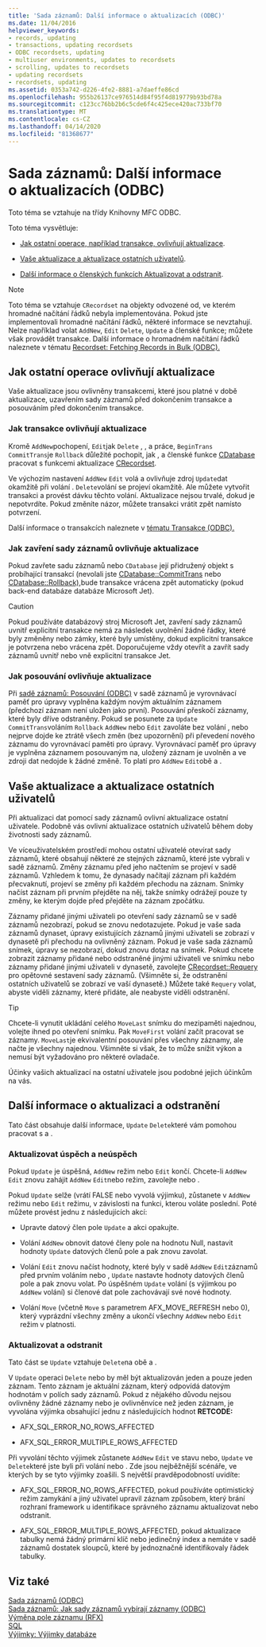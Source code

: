 ```yaml
---
title: 'Sada záznamů: Další informace o aktualizacích (ODBC)'
ms.date: 11/04/2016
helpviewer_keywords:
- records, updating
- transactions, updating recordsets
- ODBC recordsets, updating
- multiuser environments, updates to recordsets
- scrolling, updates to recordsets
- updating recordsets
- recordsets, updating
ms.assetid: 0353a742-d226-4fe2-8881-a7daeffe86cd
ms.openlocfilehash: 955b26137ce976514d84f95f4d819779b93bd78a
ms.sourcegitcommit: c123cc76bb2b6c5cde6f4c425ece420ac733bf70
ms.translationtype: MT
ms.contentlocale: cs-CZ
ms.lasthandoff: 04/14/2020
ms.locfileid: "81368677"
---
```

# <a name="recordset-more-about-updates-odbc"></a>Sada záznamů: Další informace o aktualizacích (ODBC)

Toto téma se vztahuje na třídy Knihovny MFC ODBC.

Toto téma vysvětluje:

- [Jak ostatní operace, například transakce, ovlivňují aktualizace](#_core_how_transactions_affect_updates).

- [Vaše aktualizace a aktualizace ostatních uživatelů](#_core_your_updates_and_the_updates_of_other_users).

- [Další informace o členských funkcích Aktualizovat a odstranit](#_core_more_about_update_and_delete).

> [!NOTE]
> Toto téma se vztahuje `CRecordset` na objekty odvozené od, ve kterém hromadné načítání řádků nebyla implementována. Pokud jste implementovali hromadné načítání řádků, některé informace se nevztahují. Nelze například volat `AddNew`, `Edit` `Delete`, `Update` a členské funkce; můžete však provádět transakce. Další informace o hromadném načítání řádků naleznete v tématu [Recordset: Fetching Records in Bulk (ODBC).](../../data/odbc/recordset-fetching-records-in-bulk-odbc.md)

## <a name="how-other-operations-affect-updates"></a><a name="_core_how_other_operations_affect_updates"></a>Jak ostatní operace ovlivňují aktualizace

Vaše aktualizace jsou ovlivněny transakcemi, které jsou platné v době aktualizace, uzavřením sady záznamů před dokončením transakce a posouváním před dokončením transakce.

### <a name="how-transactions-affect-updates"></a><a name="_core_how_transactions_affect_updates"></a>Jak transakce ovlivňují aktualizace

Kromě `AddNew`pochopení, `Edit`jak `Delete` , , a práce, `BeginTrans` `CommitTrans`je `Rollback` důležité pochopit, jak , a členské funkce [CDatabase](../../mfc/reference/cdatabase-class.md) pracovat s funkcemi aktualizace [CRecordset](../../mfc/reference/crecordset-class.md).

Ve výchozím nastavení `AddNew` `Edit` volá a ovlivňuje zdroj `Update`dat okamžitě při volání . `Delete`volání se projeví okamžitě. Ale můžete vytvořit transakci a provést dávku těchto volání. Aktualizace nejsou trvalé, dokud je nepotvrdíte. Pokud změníte názor, můžete transakci vrátit zpět namísto potvrzení.

Další informace o transakcích naleznete v [tématu Transakce (ODBC).](../../data/odbc/transaction-odbc.md)

### <a name="how-closing-the-recordset-affects-updates"></a><a name="_core_how_closing_the_recordset_affects_updates"></a>Jak zavření sady záznamů ovlivňuje aktualizace

Pokud zavřete sadu záznamů nebo `CDatabase` její přidružený objekt s probíhající transakcí (nevolali jste [CDatabase::CommitTrans](../../mfc/reference/cdatabase-class.md#committrans) nebo [CDatabase::Rollback),](../../mfc/reference/cdatabase-class.md#rollback)bude transakce vrácena zpět automaticky (pokud back-end databáze databáze Microsoft Jet).

> [!CAUTION]
> Pokud používáte databázový stroj Microsoft Jet, zavření sady záznamů uvnitř explicitní transakce nemá za následek uvolnění žádné řádky, které byly změněny nebo zámky, které byly umístěny, dokud explicitní transakce je potvrzena nebo vrácena zpět. Doporučujeme vždy otevřít a zavřít sady záznamů uvnitř nebo vně explicitní transakce Jet.

### <a name="how-scrolling-affects-updates"></a><a name="_core_how_scrolling_affects_updates"></a>Jak posouvání ovlivňuje aktualizace

Při [sadě záznamů: Posouvání (ODBC)](../../data/odbc/recordset-scrolling-odbc.md) v sadě záznamů je vyrovnávací paměť pro úpravy vyplněna každým novým aktuálním záznamem (předchozí záznam není uložen jako první). Posouvání přeskočí záznamy, které byly dříve odstraněny. Pokud se posunete za `Update` `CommitTrans`voláním `Rollback` `AddNew` nebo `Edit` zavoláte bez volání , nebo nejprve dojde ke ztrátě všech změn (bez upozornění) při převedení nového záznamu do vyrovnávací paměti pro úpravy. Vyrovnávací paměť pro úpravy je vyplněna záznamem posouvaným na, uložený záznam je uvolněn a ve zdroji dat nedojde k žádné změně. To platí pro `AddNew` `Edit`obě a .

## <a name="your-updates-and-the-updates-of-other-users"></a><a name="_core_your_updates_and_the_updates_of_other_users"></a>Vaše aktualizace a aktualizace ostatních uživatelů

Při aktualizaci dat pomocí sady záznamů ovlivní aktualizace ostatní uživatele. Podobně vás ovlivní aktualizace ostatních uživatelů během doby životnosti sady záznamů.

Ve víceuživatelském prostředí mohou ostatní uživatelé otevírat sady záznamů, které obsahují některé ze stejných záznamů, které jste vybrali v sadě záznamů. Změny záznamu před jeho načtením se projeví v sadě záznamů. Vzhledem k tomu, že dynasady načítají záznam při každém přecvaknutí, projeví se změny při každém přechodu na záznam. Snímky načíst záznam při prvním přejděte na něj, takže snímky odrážejí pouze ty změny, ke kterým dojde před přejděte na záznam zpočátku.

Záznamy přidané jinými uživateli po otevření sady záznamů se v sadě záznamů nezobrazí, pokud se znovu nedotazujete. Pokud je vaše sada záznamů dynaset, úpravy existujících záznamů jinými uživateli se zobrazí v dynasetě při přechodu na ovlivněný záznam. Pokud je vaše sada záznamů snímek, úpravy se nezobrazí, dokud znovu dotaz na snímek. Pokud chcete zobrazit záznamy přidané nebo odstraněné jinými uživateli ve snímku nebo záznamy přidané jinými uživateli v dynasetě, zavolejte [CRecordset::Requery](../../mfc/reference/crecordset-class.md#requery) pro opětovné sestavení sady záznamů. (Všimněte si, že odstranění ostatních uživatelů se zobrazí ve vaší dynasetě.) Můžete také `Requery` volat, abyste viděli záznamy, které přidáte, ale neabyste viděli odstranění.

> [!TIP]
> Chcete-li vynutit ukládání celého `MoveLast` snímku do mezipaměti najednou, volejte ihned po otevření snímku. Pak `MoveFirst` volání začít pracovat se záznamy. `MoveLast`je ekvivalentní posouvání přes všechny záznamy, ale načte je všechny najednou. Všimněte si však, že to může snížit výkon a nemusí být vyžadováno pro některé ovladače.

Účinky vašich aktualizací na ostatní uživatele jsou podobné jejich účinkům na vás.

## <a name="more-about-update-and-delete"></a><a name="_core_more_about_update_and_delete"></a>Další informace o aktualizaci a odstranění

Tato část obsahuje další informace, `Update` `Delete`které vám pomohou pracovat s a .

### <a name="update-success-and-failure"></a>Aktualizovat úspěch a neúspěch

Pokud `Update` je úspěšná, `AddNew` režim nebo `Edit` končí. Chcete-li `AddNew` `Edit` znovu zahájit `AddNew` `Edit`nebo režim, zavolejte nebo .

Pokud `Update` selže (vrátí FALSE nebo vyvolá výjimku), zůstanete v `AddNew` režimu nebo `Edit` režimu, v závislosti na funkci, kterou voláte poslední. Poté můžete provést jednu z následujících akcí:

- Upravte datový člen pole `Update` a akci opakujte.

- Volání `AddNew` obnovit datové členy pole na hodnotu Null, nastavit hodnoty `Update` datových členů pole a pak znovu zavolat.

- Volání `Edit` znovu načíst hodnoty, které byly v sadě `AddNew` `Edit`záznamů před prvním voláním nebo , `Update` nastavte hodnoty datových členů pole a pak znovu volat. Po úspěšném `Update` volání (s výjimkou po `AddNew` volání) si členové dat pole zachovávají své nové hodnoty.

- Volání `Move` (včetně `Move` s parametrem AFX_MOVE_REFRESH nebo 0), který vyprázdní všechny změny a ukončí všechny `AddNew` nebo `Edit` režim v platnosti.

### <a name="update-and-delete"></a>Aktualizovat a odstranit

Tato část se `Update` vztahuje `Delete`na obě a .

V `Update` operaci `Delete` nebo by měl být aktualizován jeden a pouze jeden záznam. Tento záznam je aktuální záznam, který odpovídá datovým hodnotám v polích sady záznamů. Pokud z nějakého důvodu nejsou ovlivněny žádné záznamy nebo je ovlivněnvíce než jeden záznam, je vyvolána výjimka obsahující jednu z následujících hodnot **RETCODE:**

- AFX_SQL_ERROR_NO_ROWS_AFFECTED

- AFX_SQL_ERROR_MULTIPLE_ROWS_AFFECTED

Při vyvolání těchto výjimek zůstanete `AddNew` `Edit` ve stavu nebo, `Update` ve `Delete`které jste byli při volání nebo . Zde jsou nejběžnější scénáře, ve kterých by se tyto výjimky zoašili. S největší pravděpodobností uvidíte:

- AFX_SQL_ERROR_NO_ROWS_AFFECTED, pokud používáte optimistický režim zamykání a jiný uživatel upravil záznam způsobem, který brání rozhraní framework u identifikace správného záznamu aktualizovat nebo odstranit.

- AFX_SQL_ERROR_MULTIPLE_ROWS_AFFECTED, pokud aktualizace tabulky nemá žádný primární klíč nebo jedinečný index a nemáte v sadě záznamů dostatek sloupců, které by jednoznačně identifikovaly řádek tabulky.

## <a name="see-also"></a>Viz také

[Sada záznamů (ODBC)](../../data/odbc/recordset-odbc.md)<br/>
[Sada záznamů: Jak sady záznamů vybírají záznamy (ODBC)](../../data/odbc/recordset-how-recordsets-select-records-odbc.md)<br/>
[Výměna pole záznamu (RFX)](../../data/odbc/record-field-exchange-rfx.md)<br/>
[SQL](../../data/odbc/sql.md)<br/>
[Výjimky: Výjimky databáze](../../mfc/exceptions-database-exceptions.md)
